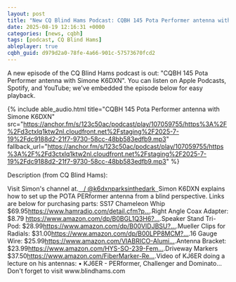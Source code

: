 ```yaml
---
layout: post
title: "New CQ Blind Hams Podcast: CQBH 145 Pota Performer antenna with Simone K6DXN"
date: 2025-08-19 12:16:31 +0000
categories: [news, cqbh]
tags: [podcast, CQ Blind Hams]
ableplayer: true
cqbh_guid: d979d2a0-78fe-4a66-901c-57573670fcd2
---
```


A new episode of the CQ Blind Hams podcast is out: "CQBH 145 Pota Performer antenna with Simone K6DXN". You can listen on Apple Podcasts, Spotify, and YouTube; we’ve embedded the episode below for easy playback.

{% include able_audio.html title="CQBH 145 Pota Performer antenna with Simone K6DXN" src="https://anchor.fm/s/123c50ac/podcast/play/107059755/https%3A%2F%2Fd3ctxlq1ktw2nl.cloudfront.net%2Fstaging%2F2025-7-19%2Fdc9188d2-21f7-9730-58cc-48bb583edfb9.mp3" fallback_url="https://anchor.fm/s/123c50ac/podcast/play/107059755/https%3A%2F%2Fd3ctxlq1ktw2nl.cloudfront.net%2Fstaging%2F2025-7-19%2Fdc9188d2-21f7-9730-58cc-48bb583edfb9.mp3" %}

Description (from CQ Blind Hams):

<p>Visit Simon&#39;s channel at.<a href="https://www.youtube.com/channel/UCPeHphMM6dmVJDJQCPCLmpA">   / @k6dxnparksinthedark  </a>Simon K6DXN explains how to set up the POTA PERformer antenna from a blind perspective. Links are below for purchasing parts: SS17 Chameleon Whip $69.95<a href="https://www.youtube.com/redirect?event=video_description&redir_token=QUFFLUhqbVk5U3dxc3ZVajlUYXI3R2cyOUlBYWF2eG1DZ3xBQ3Jtc0ttU3htcW1ONUtNaU1KSl81OFA3S2FLVHI1ejJUM2dXalpaVFJyU3dwWXF1aUIwU3JkR3dnSVlSd0xkX0FvMXpYVE1JLVZDRnp3SmFmaE11WDRmdnduNWVqY21jNHdhQUx4bG5aTFdhNlZ3RS10V0tscw&q=https%3A%2F%2Fwww.hamradio.com%2Fdetail.cfm%3Fpid%3DH0..&v=8D9QBMK8IzY" target="_blank" rel="nofollow">https://www.hamradio.com/detail.cfm?p...</a>.Right Angle Coax Adapter: $8.79 <a href="https://www.youtube.com/redirect?event=video_description&redir_token=QUFFLUhqbEI3cS13NjRtSTExQXNqc2VXazIwWURVVHktd3xBQ3Jtc0tsOW1QRnR6ZkF3M3Zab1FVTTJ3ZWZJbmgwU1RjQ1REbmlUN0lfQVpEMUt4MmdTWWJ3WVNRY1dWekplQ1p5TFk3bGlHZlVyMV9SS2dLVEQwNWNFUC1XcXBqNmlCcExvdklyYV9xeTFNUk96VUlXQkZTcw&q=https%3A%2F%2Fwww.amazon.com%2Fdp%2FB0BGL1Q3H6%3Fref%3Dp..&v=8D9QBMK8IzY" target="_blank" rel="nofollow">https://www.amazon.com/dp/B0BGL1Q3H6?...</a>.Speaker Stand Tri-Pod: $28.99<a href="https://www.youtube.com/redirect?event=video_description&redir_token=QUFFLUhqa1ZjNEhGXzJwSHFxVXVxVkZ0YXoxU3Jzd3lyQXxBQ3Jtc0tteHRhWGp3QVBHWk9jejdPTjIwV0c5dFQwcDg2dWhjME8yM3dYYmpJOGMxbDYyV2kwX3dWdlMtdmZKWHByYnYycVgtRzRxakNNR1BSMENZX3lQZnk4VHg1QTJqRGtnS1ZKSHVETmk4bUtmSklwRTRDZw&q=https%3A%2F%2Fwww.amazon.com%2Fdp%2FB00VIDJBSU%3Fref%3Dp..&v=8D9QBMK8IzY" target="_blank" rel="nofollow">https://www.amazon.com/dp/B00VIDJBSU?...</a>.Mueller Clips for Radials: $31.00<a href="https://www.youtube.com/redirect?event=video_description&redir_token=QUFFLUhqa3g4NzJTMExCVGlURGNTSVdHX1E2S0lxWFRYUXxBQ3Jtc0trbjBVZnlBc28wdDZTbWg1bUpacGswRExlOTNTQmE5a3I3TG1qbU1qUVRXWEJXZXBQcmVBNmpQSkJRczZOWWpBVUIzWUg3NURSWjhDT0QwbnhYc1BIU3g3YzFOUk92Mlh1SUJFRTZSbWt4TUhDakJNQQ&q=https%3A%2F%2Fwww.amazon.com%2Fdp%2FB00LPP8MCM%3Fref%3Dp..&v=8D9QBMK8IzY" target="_blank" rel="nofollow">https://www.amazon.com/dp/B00LPP8MCM?...</a>.16 Gauge Wire: $25.99<a href="https://www.youtube.com/redirect?event=video_description&redir_token=QUFFLUhqa0JqMm91ZEdXd3M1a3o2YUlESG9vX2Vja21RZ3xBQ3Jtc0tsTU92d3FDYXdrYmpSemVYQUZSaTZXV1VJYmJOSWZnT1ZrMkRPVWluZG1fTGJ6Zm5JS1Y4dXA2Mm5zb0IxRHgyT2t6T095S1ZjMm9VNnhKZVdETVhmX05XYnloYnBwS1Z2VUk2R3o2ZXYwdkZUcFZ1NA&q=https%3A%2F%2Fwww.amazon.com%2FVIABRICO-Aluminium-..&v=8D9QBMK8IzY" target="_blank" rel="nofollow">https://www.amazon.com/VIABRICO-Alumi...</a>.Antenna Bracket: $23.99<a href="https://www.youtube.com/redirect?event=video_description&redir_token=QUFFLUhqbTBvRm56NVZnOUxhZ0dEWjRPQzFtUG96T2tld3xBQ3Jtc0tsOUt6TUNCUDFMUEJla3BmQzhheFExUnlhdXRyYkVrZnZ0U3dNa0NyajZKUUtreklaMkdTWmRhMDQ2YzZ4TVZIMHhzWTU5ZVV5TXdjNjV1WXFiRFZxWDhSLXBZbEtOeXBNY2RWN3JUZmtzY2ZhOTZEMA&q=https%3A%2F%2Fwww.amazon.com%2FHYS-SO-239-Female-S..&v=8D9QBMK8IzY" target="_blank" rel="nofollow">https://www.amazon.com/HYS-SO-239-Fem...</a>.Driveway Markers $37.50<a href="https://www.youtube.com/redirect?event=video_description&redir_token=QUFFLUhqazV1Sm1MdnBlSC1MWmpmZVpVVGVsaDFwNllDd3xBQ3Jtc0tuRHpOS2s4N1p1aV9GQ19aRTc5c0dzN1dGaGN6MDhoX2lidWZWRDFWNzQ0bEd1OE51UExMTkVtc1pMbWdQS3pmaGxBQWhFZWs0bXhiVUM5bGVROFd1bXBEN0drLUNIQ3VRY2VIMFk5aVBIZEVfdU9tcw&q=https%3A%2F%2Fwww.amazon.com%2FFiberMarker-Reflect..&v=8D9QBMK8IzY" target="_blank" rel="nofollow">https://www.amazon.com/FiberMarker-Re...</a>.Video of KJ6ER doing a lecture on his antennas:  • KJ6ER - PERformer, Challenger and Dominato...  Don&#39;t forget to visit www.blindhams.com</p>
